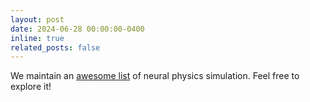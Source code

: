 ```yaml
---
layout: post
date: 2024-06-28 00:00:00-0400
inline: true
related_posts: false
---
```


We maintain an [awesome list](https://github.com/awesome-physics/awesome-neural-physics) of neural physics simulation. Feel free to explore it!